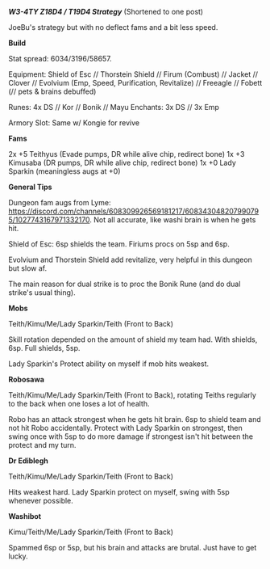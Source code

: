 _**W3-4TY Z18D4 / T19D4 Strategy**_ (Shortened to one post)

JoeBu's strategy but with no deflect fams and a bit less speed.

**Build**

Stat spread: 6034/3196/58657.

Equipment: Shield of Esc // Thorstein Shield // Firum (Combust) // Jacket // Clover // Evolvium (Emp, Speed, Purification, Revitalize) // Freeagle // Fobett (// pets & brains debuffed)

Runes: 4x DS // Kor // Bonik // Mayu 
Enchants: 3x DS // 3x Emp

Armory Slot: Same w/ Kongie for revive

**Fams**

2x +5 Teithyus (Evade pumps, DR while alive chip, redirect bone)
1x +3 Kimusaba (DR pumps, DR while alive chip, redirect bone)
1x +0 Lady Sparkin (meaningless augs at +0)

**General Tips**

Dungeon fam augs from Lyme: https://discord.com/channels/608309926569181217/608343048207990795/1027743167971332170. Not all accurate, like washi brain is when he gets hit.

Shield of Esc: 6sp shields the team. Firiums procs on 5sp and 6sp.

Evolvium and Thorstein Shield add revitalize, very helpful in this dungeon but slow af.

The main reason for dual strike is to proc the Bonik Rune (and do dual strike's usual thing).

**Mobs**

Teith/Kimu/Me/Lady Sparkin/Teith (Front to Back)

Skill rotation depended on the amount of shield my team had. With shields, 6sp. Full shields, 5sp.

Lady Sparkin's Protect ability on myself if mob hits weakest.

**Robosawa**

Teith/Kimu/Me/Lady Sparkin/Teith (Front to Back), rotating Teiths regularly to the back when one loses a lot of health.

Robo has an attack strongest when he gets hit brain. 6sp to shield team and not hit Robo accidentally. Protect with Lady Sparkin on strongest, then swing once with 5sp to do more damage if strongest isn't hit between the protect and my turn.

**Dr Ediblegh**

Teith/Kimu/Me/Lady Sparkin/Teith (Front to Back)

Hits weakest hard. Lady Sparkin protect on myself, swing with 5sp whenever possible.

**Washibot**

Kimu/Teith/Me/Lady Sparkin/Teith (Front to Back)

Spammed 6sp or 5sp, but his brain and attacks are brutal. Just have to get lucky.

